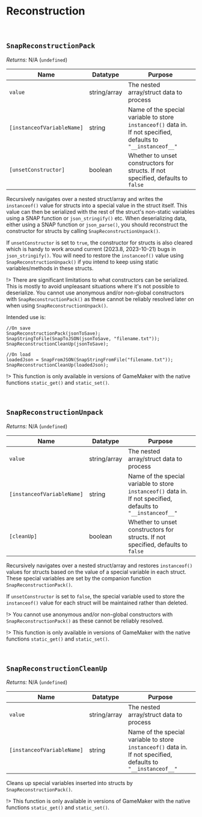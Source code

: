 # Reconstruction

&nbsp;

## `SnapReconstructionPack`

*Returns:* N/A (`undefined`)

|Name                      |Datatype    |Purpose                                                                                                       |
|--------------------------|------------|--------------------------------------------------------------------------------------------------------------|
|`value`                   |string/array|The nested array/struct data to process                                                                       |
|`[instanceofVariableName]`|string      |Name of the special variable to store `instanceof()` data in. If not specified, defaults to `"__instanceof__"`|
|`[unsetConstructor]`      |boolean     |Whether to unset constructors for structs. If not specified, defaults to `false`                              |

Recursively navigates over a nested struct/array and writes the `instanceof()` value for structs into a special value in the struct itself. This value can then be serialized with the rest of the struct's non-static variables using a SNAP function or `json_stringify()` etc.  When deserializing data, either using a SNAP function or `json_parse()`, you should reconstruct the constructor for structs by calling `SnapReconstructionUnpack()`.

If `unsetConstructor` is set to `true`, the constructor for structs is also cleared which is handy to work around current (2023.8, 2023-10-21) bugs in `json_stringify()`. You will need to restore the `instanceof()` value using `SnapReconstructionUnpack()` if you intend to keep using static variables/methods in these structs.

!> There are significant limitations to what constructors can be serialized. This is mostly to avoid unpleasant situations where it's not possible to deserialize. You cannot use anonymous and/or non-global constructors with `SnapReconstructionPack()` as these cannot be reliably resolved later on when using `SnapReconstructionUnpack()`.

Intended use is:

```
//On save
SnapReconstructionPack(jsonToSave);
SnapStringToFile(SnapToJSON(jsonToSave, "filename.txt"));
SnapReconstructionCleanUp(jsonToSave);

//On load
loadedJson = SnapFromJSON(SnapStringFromFile("filename.txt"));
SnapReconstructionCleanUp(loadedJson);
```

!> This function is only available in versions of GameMaker with the native functions `static_get()` and `static_set()`.

&nbsp;

## `SnapReconstructionUnpack`

*Returns:* N/A (`undefined`)

|Name                      |Datatype    |Purpose                                                                                                       |
|--------------------------|------------|--------------------------------------------------------------------------------------------------------------|
|`value`                   |string/array|The nested array/struct data to process                                                                       |
|`[instanceofVariableName]`|string      |Name of the special variable to store `instanceof()` data in. If not specified, defaults to `"__instanceof__"`|
|`[cleanUp]`               |boolean     |Whether to unset constructors for structs. If not specified, defaults to `false`                              |

Recursively navigates over a nested struct/array and restores `instanceof()` values for structs based on the value of a special variable in each struct. These special variables are set by the companion function `SnapReconstructionPack()`.

If `unsetConstructor` is set to `false`, the special variable used to store the `instanceof()` value for each struct will be maintained rather than deleted.

!> You cannot use anonymous and/or non-global constructors with `SnapReconstructionPack()` as these cannot be reliably resolved.

!> This function is only available in versions of GameMaker with the native functions `static_get()` and `static_set()`.

&nbsp;

## `SnapReconstructionCleanUp`

*Returns:* N/A (`undefined`)

|Name                      |Datatype    |Purpose                                                                                                       |
|--------------------------|------------|--------------------------------------------------------------------------------------------------------------|
|`value`                   |string/array|The nested array/struct data to process                                                                       |
|`[instanceofVariableName]`|string      |Name of the special variable to store `instanceof()` data in. If not specified, defaults to `"__instanceof__"`|

Cleans up special variables inserted into structs by `SnapReconstructionPack()`.

!> This function is only available in versions of GameMaker with the native functions `static_get()` and `static_set()`.